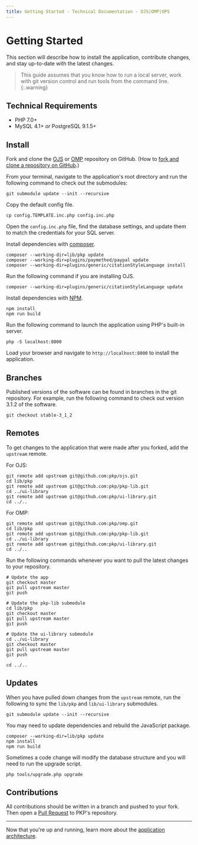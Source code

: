```yaml
---
title: Getting Started - Technical Documentation - OJS|OMP|OPS
---
```


# Getting Started

This section will describe how to install the application, contribute changes, and stay up-to-date with the latest changes.

> This guide assumes that you know how to run a local server, work with git version control and run tools from the command line.
{:.warning}

## Technical Requirements

- PHP 7.0+
- MySQL 4.1+ _or_ PostgreSQL 9.1.5+

## Install

Fork and clone the [OJS](https://github.com/pkp/ojs) or [OMP](https://github.com/pkp/omp) repository on GitHub. (How to [fork and clone a repository on GitHub](https://help.github.com/en/articles/fork-a-repo).)

From your terminal, navigate to the application's root directory and run the following command to check out the submodules:

```
git submodule update --init --recursive
```

Copy the default config file.

```
cp config.TEMPLATE.inc.php config.inc.php
```

Open the `config.inc.php` file, find the database settings, and update them to match the credentials for your SQL server.

Install dependencies with [composer](https://getcomposer.org/).

```
composer --working-dir=lib/pkp update
composer --working-dir=plugins/paymethod/paypal update
composer --working-dir=plugins/generic/citationStyleLanguage install
```

Run the following command if you are installing OJS.

```
composer --working-dir=plugins/generic/citationStyleLanguage update
```

Install dependencies with [NPM](https://www.npmjs.com/).

```
npm install
npm run build
```

Run the following command to launch the application using PHP's built-in server.

```
php -S localhost:8000
```

Load your browser and navigate to `http://localhost:8000` to install the application.

## Branches

Published versions of the software can be found in branches in the git repository. For example, run the following command to check out version 3.1.2 of the software.

```
git checkout stable-3_1_2
```

## Remotes

To get changes to the application that were made after you forked, add the `upstream` remote.

For OJS:

```
git remote add upstream git@github.com:pkp/ojs.git
cd lib/pkp
git remote add upstream git@github.com:pkp/pkp-lib.git
cd ../ui-library
git remote add upstream git@github.com:pkp/ui-library.git
cd ../..
```

For OMP:

```
git remote add upstream git@github.com:pkp/omp.git
cd lib/pkp
git remote add upstream git@github.com:pkp/pkp-lib.git
cd ../ui-library
git remote add upstream git@github.com:pkp/ui-library.git
cd ../..
```

Run the following commands whenever you want to pull the latest changes to your repository.

```
# Update the app
git checkout master
git pull upstream master
git push

# Update the pkp-lib submodule
cd lib/pkp
git checkout master
git pull upstream master
git push

# Update the ui-library submodule
cd ../ui-library
git checkout master
git pull upstream master
git push

cd ../..
```

## Updates

When you have pulled down changes from the `upstream` remote, run the following to sync the `lib/pkp` and `lib/ui-library` submodules.

```
git submodule update --init --recursive
```

You may need to update dependencies and rebuild the JavaScript package.

```
composer --working-dir=lib/pkp update
npm install
npm run build
```

Sometimes a code change will modify the database structure and you will need to run the upgrade script.

```
php tools/upgrade.php upgrade
```

## Contributions

All contributions should be written in a branch and pushed to your fork. Then open a [Pull Request](https://help.github.com/en/articles/creating-a-pull-request-from-a-fork) to PKP's repository.

---

Now that you're up and running, learn more about the [application architecture](./architecture).
